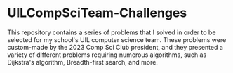 # UILCompSciTeam-Challenges
This repository contains a series of problems that I solved in order to be selected for my school's UIL computer science team. These problems were custom-made by the 2023 Comp Sci Club president, and they presented a variety of different problems requiring numerous algorithms, such as Dijkstra's algorithm, Breadth-first search, and more.
